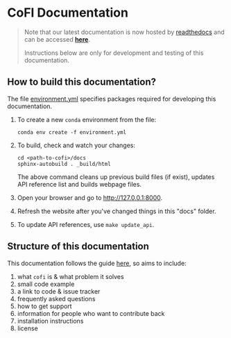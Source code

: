 # CoFI Documentation

> Note that our latest documentation is now hosted by [readthedocs](https://readthedocs.org/) and can be accessed [**here**](https://cofi.readthedocs.io/en/latest/). 
> 
> Instructions below are only for development and testing of this documentation.

## How to build this documentation?

The file [environment.yml](environment.yml) specifies packages required for developing this documentation. 

1. To create a new `conda` environment from the file:

    ```console
    conda env create -f environment.yml
    ```

2. To build, check and watch your changes:

    ```console
    cd <path-to-cofi>/docs
    sphinx-autobuild . _build/html
    ```

    The above command cleans up previous build files (if exist), updates API reference list and builds webpage files.

3. Open your browser and go to http://127.0.0.1:8000.
4. Refresh the website after you've changed things in this "docs" folder.
5. To update API references, use `make update_api`.

## Structure of this documentation

This documentation follows the guide [here](https://www.writethedocs.org/guide/writing/beginners-guide-to-docs/), so aims to include:

1. what `cofi` is & what problem it solves
2. small code example
3. a link to code & issue tracker
4. frequently asked questions
5. how to get support
6. information for people who want to contribute back
7. installation instructions
8. license
